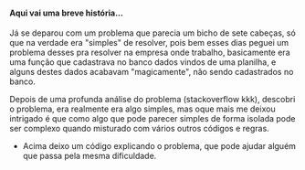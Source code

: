 #### Aqui vai uma breve história...

Já se deparou com um problema que parecia um bicho de sete cabeças, só que na verdade era "simples" de resolver, pois bem esses dias peguei um problema desses pra resolver na empresa onde trabalho, basicamente era uma função que cadastrava no banco dados vindos de uma planilha, e alguns destes dados acabavam "magicamente", não sendo cadastrados no banco.
  
Depois de uma profunda análise do problema (stackoverflow kkk), descobri o problema, era realmente era algo simples, mas oque mais me deixou intrigado é que como algo que pode parecer simples de forma isolada pode ser complexo quando misturado com vários outros códigos e regras. 

* Acima deixo um código explicando o problema, que pode ajudar alguém que passa pela mesma dificuldade.
